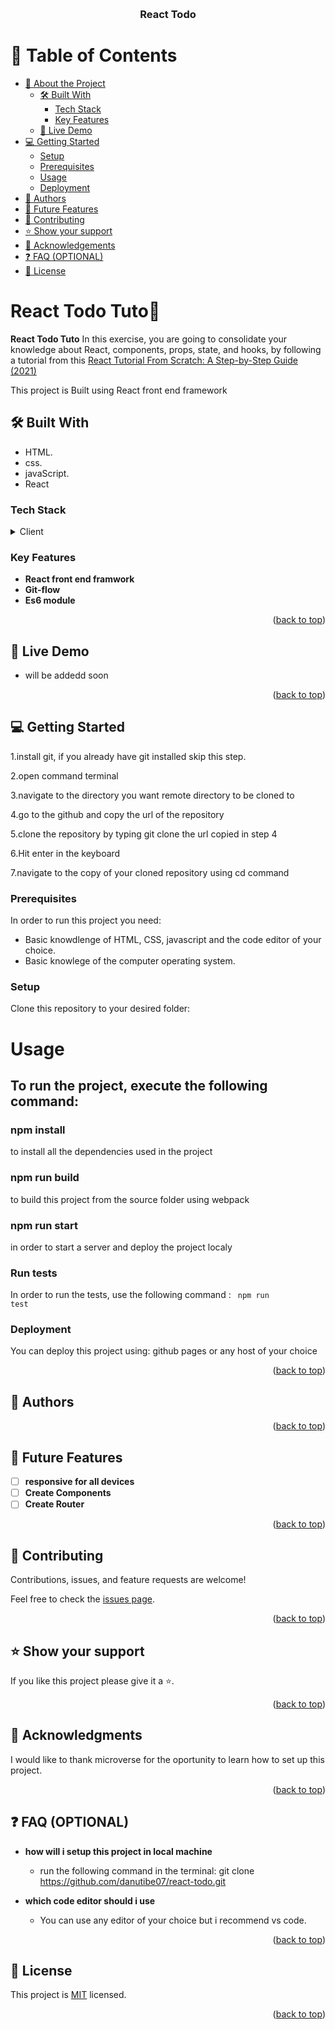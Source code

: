 <a name="readme-top"></a>

<div align="center">

  <br/>

  <h3><b>React Todo</b></h3>

</div>

# 📗 Table of Contents

- [📖 About the Project](#about-project)
  - [🛠 Built With](#built-with)
    - [Tech Stack](#tech-stack)
    - [Key Features](#key-features)
  - [🚀 Live Demo](#live-demo)
- [💻 Getting Started](#getting-started)
  - [Setup](#setup)
  - [Prerequisites](#prerequisites)
  - [Usage](#usage)
  - [Deployment](#triangular_flag_on_post-deployment)
- [👥 Authors](#authors)
- [🔭 Future Features](#future-features)
- [🤝 Contributing](#contributing)
- [⭐️ Show your support](#support)
- [🙏 Acknowledgements](#acknowledgements)
- [❓ FAQ (OPTIONAL)](#faq)
- [📝 License](#license)

# React Todo Tuto📖 <a name="about-project"></a>

**React Todo Tuto** In this exercise, you are going to consolidate your knowledge about React, components, props, state, and hooks, by following a tutorial from this [React Tutorial From Scratch: A Step-by-Step Guide (2021)](https://github.com/microverseinc/curriculum-react-redux/blob/main/math-magicians/exercises/react_tutorial.md)

This project is Built using React front end framework

## 🛠 Built With <a name="built-with"></a>

- HTML.
- css.
- javaScript.
- React

### Tech Stack <a name="tech-stack"></a>

<details>
  <summary>Client</summary>
  <ul>
    <li><a href="https://www.w3schools.com/html/">HTML</a></li>
    <li><a href="https://www.w3schools.com/css/">CSS</a></li>
    <li><a href="https://www.javascript.com/">javaScript</a></li>
    <li><a href="https://react.dev/">React</a></li>
  </ul>
</details>

### Key Features <a name="key-features"></a>

- **React front end framwork**
- **Git-flow**
- **Es6 module**

<p align="right">(<a href="#readme-top">back to top</a>)</p>

## 🚀 Live Demo <a name="live-demo"></a>

- will be addedd soon

<p align="right">(<a href="#readme-top">back to top</a>)</p>

## 💻 Getting Started <a name="getting-started"></a>

1.install git, if you already have git installed skip this step.

2.open command terminal

3.navigate to the directory you want remote directory to be cloned to

4.go to the github and copy the url of the repository

5.clone the repository by typing git clone the url copied in step 4

6.Hit enter in the keyboard

7.navigate to the copy of your cloned repository using cd command

### Prerequisites

In order to run this project you need:

- Basic knowdlenge of HTML, CSS, javascript and the code editor of your choice.
- Basic knowlege of the computer operating system.

### Setup <a name="setup"></a>

Clone this repository to your desired folder:

# Usage <a name="usage"></a>

## To run the project, execute the following command:

### npm install

to install all the dependencies used in the project

### npm run build

to build this project from the source folder using webpack

### npm run start

in order to start a server and deploy the project localy

### Run tests

In order to run the tests, use the following command : <code> npm run test </code>

### Deployment <a name="triangular_flag_on_post-deployment"></a>

You can deploy this project using: github pages or any host of your choice

<p align="right">(<a href="#readme-top">back to top</a>)</p>

## 👥 Authors <a name="authors"></a>



<p align="right">(<a href="#readme-top">back to top</a>)</p>

## 🔭 Future Features <a name="future-features"></a>

- [ ] **responsive for all devices**
- [ ] **Create Components**
- [ ] **Create Router**

<p align="right">(<a href="#readme-top">back to top</a>)</p>

## 🤝 Contributing <a name="contributing"></a>

Contributions, issues, and feature requests are welcome!

Feel free to check the [issues page](../../issues/).

<p align="right">(<a href="#readme-top">back to top</a>)</p>

## ⭐️ Show your support <a name="support"></a>

If you like this project please give it a ⭐️.

<p align="right">(<a href="#readme-top">back to top</a>)</p>

## 🙏 Acknowledgments <a name="acknowledgements"></a>

I would like to thank microverse for the oportunity to learn how to set up this project.

<p align="right">(<a href="#readme-top">back to top</a>)</p>

## ❓ FAQ (OPTIONAL) <a name="faq"></a>

- **how will i setup this project in local machine**

  - run the following command in the terminal: git clone https://github.com/danutibe07/react-todo.git

- **which code editor should i use**

  - You can use any editor of your choice but i recommend vs code.

<p align="right">(<a href="#readme-top">back to top</a>)</p>

## 📝 License <a name="license"></a>

This project is [MIT](./LICENSE) licensed.

<p align="right">(<a href="#readme-top">back to top</a>)</p>
